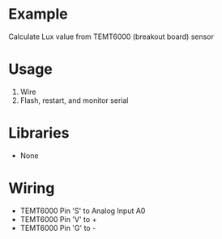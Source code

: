 # Example
Calculate Lux value from TEMT6000 (breakout board) sensor

# Usage
1. Wire
2. Flash, restart, and monitor serial

# Libraries
- None

# Wiring
- TEMT6000 Pin 'S' to Analog Input A0
- TEMT6000 Pin 'V' to +
- TEMT6000 Pin 'G' to -

